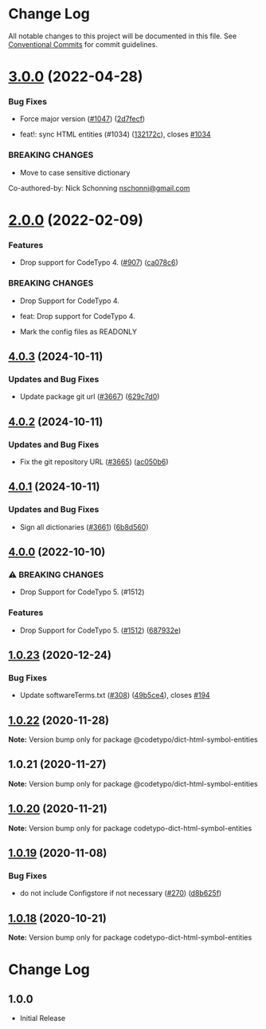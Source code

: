 # Change Log

All notable changes to this project will be documented in this file.
See [Conventional Commits](https://conventionalcommits.org) for commit guidelines.

# [3.0.0](https://github.com/khulnasoft/codetypo/compare/@codetypo/dict-html-symbol-entities@2.0.0...@codetypo/dict-html-symbol-entities@3.0.0) (2022-04-28)


### Bug Fixes

* Force major version ([#1047](https://github.com/khulnasoft/codetypo/issues/1047)) ([2d7fecf](https://github.com/khulnasoft/codetypo/commit/2d7fecf79ceecd352ef102a254a1cdd0626a910a))


* feat!: sync HTML entities (#1034) ([132172c](https://github.com/khulnasoft/codetypo/commit/132172caa5c0b3a0ae5c70f6beae5941735b443c)), closes [#1034](https://github.com/khulnasoft/codetypo/issues/1034)


### BREAKING CHANGES

* Move to case sensitive dictionary

Co-authored-by: Nick Schonning <nschonni@gmail.com>





# [2.0.0](https://github.com/khulnasoft/codetypo/compare/@codetypo/dict-html-symbol-entities@1.0.23...@codetypo/dict-html-symbol-entities@2.0.0) (2022-02-09)


### Features

* Drop support for CodeTypo 4. ([#907](https://github.com/khulnasoft/codetypo/issues/907)) ([ca078c6](https://github.com/khulnasoft/codetypo/commit/ca078c6a2e188cc3cf6276db1ba7e007f0f06f27))


### BREAKING CHANGES

* Drop Support for CodeTypo 4.

* feat: Drop support for CodeTypo 4.
* Mark the config files as READONLY





## [4.0.3](https://github.com/khulnasoft/codetypo/compare/@codetypo/dict-html-symbol-entities@4.0.2...@codetypo/dict-html-symbol-entities@4.0.3) (2024-10-11)


### Updates and Bug Fixes

* Update package git url ([#3667](https://github.com/khulnasoft/codetypo/issues/3667)) ([629c7d0](https://github.com/khulnasoft/codetypo/commit/629c7d0a5e1bacad1d3874b1f8372edc3494ef97))

## [4.0.2](https://github.com/khulnasoft/codetypo/compare/@codetypo/dict-html-symbol-entities@4.0.1...@codetypo/dict-html-symbol-entities@4.0.2) (2024-10-11)


### Updates and Bug Fixes

* Fix the git repository URL ([#3665](https://github.com/khulnasoft/codetypo/issues/3665)) ([ac050b6](https://github.com/khulnasoft/codetypo/commit/ac050b697d57820109995e92fac5ccc32ced1723))

## [4.0.1](https://github.com/khulnasoft/codetypo/compare/@codetypo/dict-html-symbol-entities@4.0.0...@codetypo/dict-html-symbol-entities@4.0.1) (2024-10-11)


### Updates and Bug Fixes

* Sign all dictionaries ([#3661](https://github.com/khulnasoft/codetypo/issues/3661)) ([6b8d560](https://github.com/khulnasoft/codetypo/commit/6b8d560cf51a593458ce42bca415859f872cfc97))

## [4.0.0](https://github.com/khulnasoft/codetypo/compare/@codetypo/dict-html-symbol-entities@3.0.0...@codetypo/dict-html-symbol-entities@4.0.0) (2022-10-10)


### ⚠ BREAKING CHANGES

* Drop Support for CodeTypo 5. (#1512)

### Features

* Drop Support for CodeTypo 5. ([#1512](https://github.com/khulnasoft/codetypo/issues/1512)) ([687932e](https://github.com/khulnasoft/codetypo/commit/687932e187e4bce87d7904e3a2e53dd6de6ac372))

## [1.0.23](https://github.com/khulnasoft/codetypo/compare/@codetypo/dict-html-symbol-entities@1.0.22...@codetypo/dict-html-symbol-entities@1.0.23) (2020-12-24)


### Bug Fixes

* Update softwareTerms.txt ([#308](https://github.com/khulnasoft/codetypo/issues/308)) ([49b5ce4](https://github.com/khulnasoft/codetypo/commit/49b5ce4a2436f3c99969d6425128d55f84c8a7fc)), closes [#194](https://github.com/khulnasoft/codetypo/issues/194)





## [1.0.22](https://github.com/khulnasoft/codetypo/compare/@codetypo/dict-html-symbol-entities@1.0.21...@codetypo/dict-html-symbol-entities@1.0.22) (2020-11-28)

**Note:** Version bump only for package @codetypo/dict-html-symbol-entities





## 1.0.21 (2020-11-27)

**Note:** Version bump only for package @codetypo/dict-html-symbol-entities





## [1.0.20](https://github.com/khulnasoft/codetypo/compare/codetypo-dict-html-symbol-entities@1.0.19...codetypo-dict-html-symbol-entities@1.0.20) (2020-11-21)

**Note:** Version bump only for package codetypo-dict-html-symbol-entities

## [1.0.19](https://github.com/khulnasoft/codetypo/compare/codetypo-dict-html-symbol-entities@1.0.18...codetypo-dict-html-symbol-entities@1.0.19) (2020-11-08)

### Bug Fixes

- do not include Configstore if not necessary ([#270](https://github.com/khulnasoft/codetypo/issues/270)) ([d8b625f](https://github.com/khulnasoft/codetypo/commit/d8b625f2f42d5cc6c4a9390216ac1e5037886e44))

## [1.0.18](https://github.com/khulnasoft/codetypo/compare/codetypo-dict-html-symbol-entities@1.0.17...codetypo-dict-html-symbol-entities@1.0.18) (2020-10-21)

**Note:** Version bump only for package codetypo-dict-html-symbol-entities

# Change Log

## 1.0.0

- Initial Release
